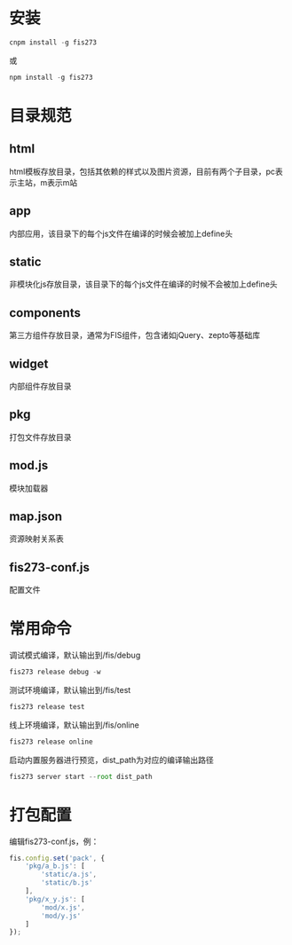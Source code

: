安装
====
```javascript
cnpm install -g fis273
```
或
```javascript
npm install -g fis273
```

目录规范
=======
html
----
html模板存放目录，包括其依赖的样式以及图片资源，目前有两个子目录，pc表示主站，m表示m站

app
----
内部应用，该目录下的每个js文件在编译的时候会被加上define头

static
----
非模块化js存放目录，该目录下的每个js文件在编译的时候不会被加上define头

components
----------
第三方组件存放目录，通常为FIS组件，包含诸如jQuery、zepto等基础库

widget
----------
内部组件存放目录

pkg
---
打包文件存放目录

mod.js
------
模块加载器

map.json
------
资源映射关系表

fis273-conf.js
------
配置文件

常用命令
========
调试模式编译，默认输出到/fis/debug
```javascript
fis273 release debug -w
```
测试环境编译，默认输出到/fis/test
```javascript
fis273 release test
```
线上环境编译，默认输出到/fis/online
```javascript
fis273 release online
```
启动内置服务器进行预览，dist_path为对应的编译输出路径
```javascript
fis273 server start --root dist_path
```

打包配置
========
编辑fis273-conf.js，例：
```javascript
fis.config.set('pack', {
    'pkg/a_b.js': [
        'static/a.js',
        'static/b.js'
    ],
    'pkg/x_y.js': [
        'mod/x.js',
        'mod/y.js'
    ]
});
```

